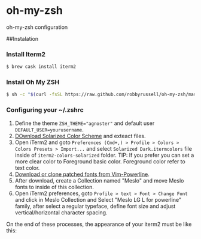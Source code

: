 # oh-my-zsh
oh-my-zsh configuration

##Instalation

### Install Iterm2
```bash
$ brew cask install iterm2
```

### Install Oh My ZSH
```bash
$ sh -c "$(curl -fsSL https://raw.github.com/robbyrussell/oh-my-zsh/master/tools/install.sh)"
```
### Configuring your ~/.zshrc
1. Define the theme `ZSH_THEME="agnoster"` and default user `DEFAULT_USER=yourusername`. 
2. [DOwnload Solarized Color Scheme](http://ethanschoonover.com/solarized) and exteact files. 
3. Open iTerm2 and goto `Preferences (Cmd+,) > Profile > Colors > Colors Presets > Import...` and select `Solarized Dark.itermcolors` file inside of `iterm2-colors-solarized` folder. TIP: If you prefer you can set a more clear color to Foreground basic color. Foreground color refer to text color.
4. [Download or clone patched fonts from Vim-Powerline](https://github.com/powerline/fonts). 
5. After download, create a Collection named "Meslo" and move Meslo fonts to inside of this collection.
6. Open iTerm2 preferences, goto `Profile > text > Font > Change Font` and click in Meslo Collection and Select "Meslo LG L for powerline" family, after select a regular typeface, define font size and adjust vertical/horizontal character spacing.

On the end of these processes, the appearance of your iterm2 must be like this:
